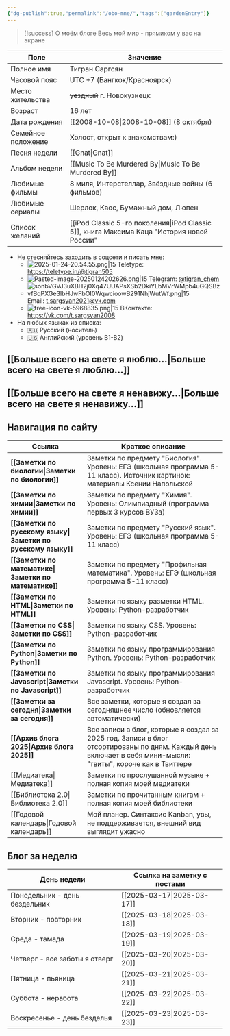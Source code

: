 ```yaml
---
{"dg-publish":true,"permalink":"/obo-mne/","tags":["gardenEntry"]}
---
```


> [!success] О моём блоге
> Весь мой мир - прямиком у вас на экране 

| Поле               | Значение                                                                                   |
| ------------------ | ------------------------------------------------------------------------------------------ |
| Полное имя         | Тигран Саргсян                                                                             |
| Часовой пояс       | UTC +7 (Бангкок/Красноярск)                                                                |
| Место жительства   | ~~уездный~~ г. Новокузнецк                                                                 |
| Возраст            | 16 лет                                                                                     |
| Дата рождения      | [[2008-10-08\|2008-10-08]] (8 октября)                                                                 |
| Семейное положение | Холост, открыт к знакомствам:)                                                             |
| Песня недели       | [[Gnat\|Gnat]]                                                                                   |
| Альбом недели      | [[Music To Be Murdered By\|Music To Be Murdered By]]                                                                |
| Любимые фильмы     | 8 миля, Интерстеллар, Звёздные войны (6 фильмов)                                           |
| Любимые сериалы    | Шерлок, Каос, Бумажный дом, Люпен                                                          |
| Список желаний     | [[iPod Classic 5-го поколения\|iPod Classic 5]], книга Максима Каца "История новой России" |
- Не стесняйтесь заходить в соцсети и писать мне: 
	- ![2025-01-24-20.54.55.png|15](/img/user/%D0%90%D1%80%D1%85%D0%B8%D0%B2/%D0%9A%D1%8D%D1%88/2025-01-24-20.54.55.png) Teletype: https://teletype.in/@tigran505
	- ![Pasted-image-20250124202626.png|15](/img/user/%D0%90%D1%80%D1%85%D0%B8%D0%B2/%D0%9A%D1%8D%D1%88/Pasted-image-20250124202626.png) Telegram: [@tigran_chem](https://t.me/tigran_chem)
	- ![sonbVGVJ3uXBH2j0Xq47UUAPsXSb2DkiYLbMVrWMpb4uGQSBzvfBqPXGe3IbHJwFbOI0WqwcioowB291NhjWutWf.png|15](/img/user/%D0%90%D1%80%D1%85%D0%B8%D0%B2/%D0%9A%D1%8D%D1%88/sonbVGVJ3uXBH2j0Xq47UUAPsXSb2DkiYLbMVrWMpb4uGQSBzvfBqPXGe3IbHJwFbOI0WqwcioowB291NhjWutWf.png)Email: t.sargsyan2021@vk.com
	- ![free-icon-vk-5968835.png|15](/img/user/%D0%90%D1%80%D1%85%D0%B8%D0%B2/%D0%9A%D1%8D%D1%88/free-icon-vk-5968835.png) ВКонтакте: https://vk.com/t.sargsyan2008
- На любых языках из списка: 
	- 🇷🇺 Русский (носитель)
	- 🇺🇸 Английский (уровень B1-B2)
## [[Больше всего на свете я люблю...\|Больше всего на свете я люблю...]]
## [[Больше всего на свете я ненавижу...\|Больше всего на свете я ненавижу...]] 
## Навигация по сайту 
| Ссылка                            | Краткое описание                                                                                                                                             |
| --------------------------------- | ------------------------------------------------------------------------------------------------------------------------------------------------------------ |
| **[[Заметки по биологии\|Заметки по биологии]]**       | Заметки по предмету "Биология". Уровень: ЕГЭ (школьная программа 5-11 класс). Источник картинок: материалы Ксении Напольской                                 |
| **[[Заметки по химии\|Заметки по химии]]**          | Заметки по предмету "Химия". Уровень: Олимпиадный (программа первых 3 курсов ВУЗа)                                                                           |
| **[[Заметки по русскому языку\|Заметки по русскому языку]]** | Заметки по предмету "Русский язык". Уровень: ЕГЭ (школьная программа 5-11 класс)                                                                             |
| **[[Заметки по математике\|Заметки по математике]]**     | Заметки по предмету "Профильная математика". Уровень: ЕГЭ (школьная программа 5-11 класс)                                                                    |
| **[[Заметки по HTML\|Заметки по HTML]]**           | Заметки по языку разметки HTML. Уровень: Python-разработчик                                                                                                  |
| **[[Заметки по CSS\|Заметки по CSS]]**            | Заметки по языку CSS. Уровень: Python-разработчик                                                                                                            |
| **[[Заметки по Python\|Заметки по Python]]**         | Заметки по языку программирования Python. Уровень: Python-разработчик                                                                                        |
| **[[Заметки по Javascript\|Заметки по Javascript]]**     | Заметки по языку программирования Javascript. Уровень: Python-разработчик                                                                                    |
| **[[Заметки за сегодня\|Заметки за сегодня]]**        | Все заметки, которые я создал за сегодняшнее число (обновляется автоматически)                                                                               |
| **[[Архив блога 2025\|Архив блога 2025]]**          | Все записи в блог, которые я создал за 2025 год. Записи в блог отсортированы по дням. Каждый день включает в себя мини-мысли: "твиты", короче как в Твиттере |
| [[Медиатека\|Медиатека]]                     | Заметки по прослушанной музыке + полная копия моей медиатеки                                                                                                 |
| [[Библиотека 2.0\|Библиотека 2.0]]                | Заметки по прочитанным книгам + полная копия моей библиотеки                                                                                                 |
| [[Годовой календарь\|Годовой календарь]]             | Мой планер. Синтаксис Kanban, увы, не поддерживается, внешний вид выглядит ужасно                                                                            |
## Блог за неделю 

| День недели                   | Ссылка на заметку с постами |
| ----------------------------- | --------------------------- |
| Понедельник - день бездельник | [[2025-03-17\|2025-03-17]]              |
| Вторник - повторник           | [[2025-03-18\|2025-03-18]]              |
| Среда - тамада                | [[2025-03-19\|2025-03-19]]              |
| Четверг - все заботы я отверг | [[2025-03-20\|2025-03-20]]              |
| Пятница - пьяница             | [[2025-03-21\|2025-03-21]]              |
| Суббота - неработа            | [[2025-03-22\|2025-03-22]]              |
| Воскресенье - день безделья   | [[2025-03-23\|2025-03-23]]              |

